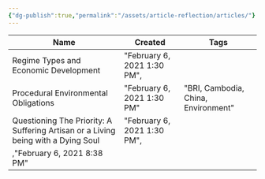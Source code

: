 ```yaml
---
{"dg-publish":true,"permalink":"/assets/article-reflection/articles/"}
---
```


|Name|Created|Tags|
|---|---|---|
|Regime Types and Economic Development|"February 6, 2021 1:30 PM",|
|Procedural Environmental Obligations|"February 6, 2021 1:30 PM"|"BRI, Cambodia, China, Environment"|
|Questioning The Priority: A Suffering Artisan or a Living being with a Dying Soul|"February 6, 2021 1:30 PM",|
|,"February 6, 2021 8:38 PM"||